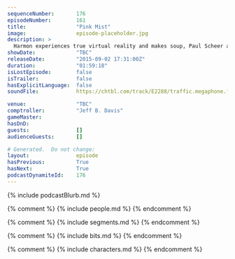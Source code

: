 ```yaml
---
sequenceNumber:       176
episodeNumber:        161
title:                "Pink Mist"
image:                episode-placeholder.jpg
description: >
  Harmon experiences true virtual reality and makes soup, Paul Scheer and Rob Huebel join us for the first time, chimpanzees are monsters and ideal ways to die. Watch the video in HD at harmontown.com/live!
showDate:             "TBC"
releaseDate:          "2015-09-02 17:31:00Z"
duration:             "01:59:18"
isLostEpisode:        false
isTrailer:            false
hasExplicitLanguage:  false
soundFile:            https://chtbl.com/track/E2288/traffic.megaphone.fm/STA6994483720.mp3?updated=1561406218

venue:                "TBC"
comptroller:          "Jeff B. Davis"
gameMaster:           
hasDnD:               
guests:               []
audienceGuests:       []

# Generated.  Do not change:
layout:               episode
hasPrevious:          True
hasNext:              True
podcastDynamiteId:    176
---
```


{% include podcastBlurb.md %}

{% comment %}
{% include people.md %}
{% endcomment %}

{% comment %}
{% include segments.md %}
{% endcomment %}

{% comment %}
{% include bits.md %}
{% endcomment %}

{% comment %}
{% include characters.md %}
{% endcomment %}
